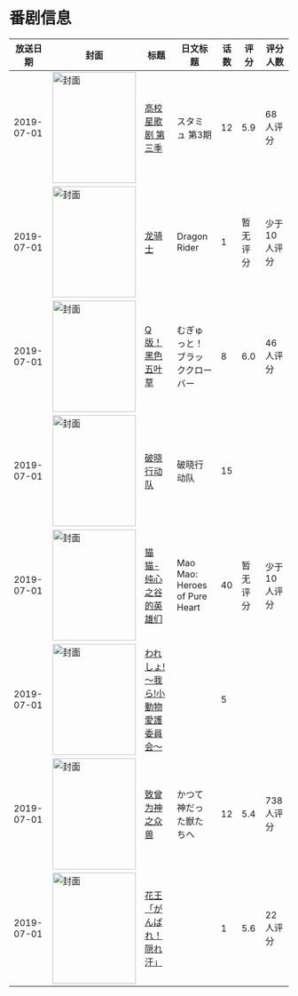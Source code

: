 # 番剧信息

|放送日期|封面|标题|日文标题|话数|评分|评分人数|
|---|---|---|---|---|---|---|
|2019-07-01|<img src="https://lain.bgm.tv/pic/cover/c/89/28/227390_BpZfs.jpg" alt="封面" style="width:150px;height:200px;object-fit:cover;">|[高校星歌剧 第三季](https://bangumi.tv/subject/227390)|スタミュ 第3期|12|5.9|68人评分|
|2019-07-01|<img src="https://lain.bgm.tv/pic/cover/c/03/36/261386_qIzCD.jpg" alt="封面" style="width:150px;height:200px;object-fit:cover;">|[龙骑士](https://bangumi.tv/subject/261386)|Dragon Rider|1|暂无评分|少于10人评分|
|2019-07-01|<img src="https://lain.bgm.tv/pic/cover/c/c5/b5/297745_q6rzp.jpg" alt="封面" style="width:150px;height:200px;object-fit:cover;">|[Q版！黑色五叶草](https://bangumi.tv/subject/297745)|むぎゅっと！ブラッククローバー|8|6.0|46人评分|
|2019-07-01|<img src="https://lain.bgm.tv/pic/cover/c/41/3c/309964_GeOw5.jpg" alt="封面" style="width:150px;height:200px;object-fit:cover;">|[破晓行动队](https://bangumi.tv/subject/309964)|破晓行动队|15|||
|2019-07-01|<img src="https://lain.bgm.tv/pic/cover/c/fd/0e/331364_S2R3L.jpg" alt="封面" style="width:150px;height:200px;object-fit:cover;">|[猫猫-纯心之谷的英雄们](https://bangumi.tv/subject/331364)|Mao Mao: Heroes of Pure Heart|40|暂无评分|少于10人评分|
|2019-07-01|<img src="https://lain.bgm.tv/pic/cover/c/b0/f1/285670_DZwPt.jpg" alt="封面" style="width:150px;height:200px;object-fit:cover;">|[われしょ!～我ら!小動物愛護委員会～](https://bangumi.tv/subject/285670)||5|||
|2019-07-01|<img src="https://lain.bgm.tv/pic/cover/c/79/08/273879_cbrcR.jpg" alt="封面" style="width:150px;height:200px;object-fit:cover;">|[致曾为神之众兽](https://bangumi.tv/subject/273879)|かつて神だった獣たちへ|12|5.4|738人评分|
|2019-07-01|<img src="https://lain.bgm.tv/pic/cover/c/29/f0/306940_qFupf.jpg" alt="封面" style="width:150px;height:200px;object-fit:cover;">|[花王「がんばれ！隠れ汗」](https://bangumi.tv/subject/306940)||1|5.6|22人评分|

